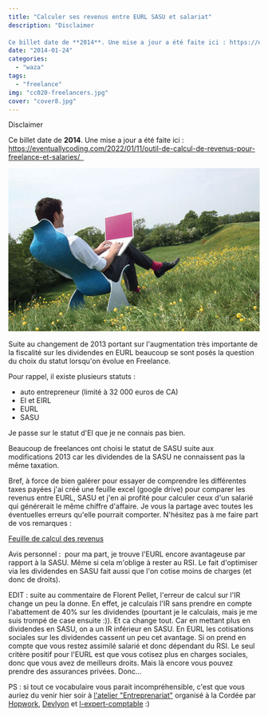 ```yaml
---
title: "Calculer ses revenus entre EURL SASU et salariat"
description: "Disclaimer

Ce billet date de **2014**. Une mise a jour a été faite ici : https://eventuallycoding.com/2022/01/11/outil-de-calcul-de-revenus-pour-free..."
date: "2014-01-24"
categories: 
  - "waza"
tags: 
  - "freelance"
img: "cc020-freelancers.jpg"
cover: "cover8.jpg"
---
```


Disclaimer

Ce billet date de **2014**. Une mise a jour a été faite ici : https://eventuallycoding.com/2022/01/11/outil-de-calcul-de-revenus-pour-freelance-et-salaries/  

[![freelancers](/images/cc020-freelancers.jpg)](http://eventuallycoding.com/wp-content/uploads/2014/01/cc020-freelancers.jpg)

Suite au changement de 2013 portant sur l'augmentation très importante de la fiscalité sur les dividendes en EURL beaucoup se sont posés la question du choix du statut lorsqu'on évolue en Freelance.

Pour rappel, il existe plusieurs statuts :

- auto entrepreneur (limité à 32 000 euros de CA)
- EI et EIRL
- EURL
- SASU

Je passe sur le statut d'EI que je ne connais pas bien.

Beaucoup de freelances ont choisi le statut de SASU suite aux modifications 2013 car les dividendes de la SASU ne connaissent pas la même taxation.

Bref, à force de bien galérer pour essayer de comprendre les différentes taxes payées j'ai créé une feuille excel (google drive) pour comparer les revenus entre EURL, SASU et j'en ai profité pour calculer ceux d'un salarié qui générerait le même chiffre d'affaire. Je vous la partage avec toutes les éventuelles erreurs qu'elle pourrait comporter. N'hésitez pas à me faire part de vos remarques :

[Feuille de calcul des revenus](https://docs.google.com/spreadsheet/ccc?key=0AhUTrQ0z8Xu2dE9wNG1sTnZGUHBWcldaOEVFUllvUHc&usp=drive_web#gid=0)

Avis personnel :  pour ma part, je trouve l'EURL encore avantageuse par rapport à la SASU. Même si cela m'oblige à rester au RSI. Le fait d'optimiser via les dividendes en SASU fait aussi que l'on cotise moins de charges (et donc de droits).

EDIT : suite au commentaire de Florent Pellet, l'erreur de calcul sur l'IR change un peu la donne. En effet, je calculais l'IR sans prendre en compte l'abattement de 40% sur les dividendes (pourtant je le calculais, mais je me suis trompé de case ensuite :)). Et ca change tout. Car en mettant plus en dividendes en SASU, on a un IR inférieur en SASU. En EURL les cotisations sociales sur les dividendes cassent un peu cet avantage. Si on prend en compte que vous restez assimilé salarié et donc dépendant du RSI. Le seul critère positif pour l'EURL est que vous cotisez plus en charges sociales, donc que vous avez de meilleurs droits. Mais là encore vous pouvez prendre des assurances privées. Donc...

PS : si tout ce vocabulaire vous parait incompréhensible, c'est que vous auriez du venir hier soir à [l'atelier "Entreprenariat"](http://blog.hopwork.com/post/73622862225/apero-hopwork-a-lyon) organisé à la Cordée par [Hopwork](http://www.hopwork.com), [Devlyon](http://www.devlyon.fr) et [l-expert-comptable](http://www.l-expert-comptable-lyon.com/) :)

